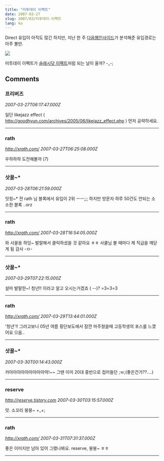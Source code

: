 ```yaml
---
title: "미투데이 이펙트"
date: 2007-03-27
slug: 2007/03/미투데이-이펙트
lang: ko
---
```


Direct 유입이 아직도 많긴 하지만, 지난 한 주 [다음웹인사이드](http://inside.daum.net/)가 분석해준 유입경로는 아주 볼만.

![](/img/me2day_effect.jpg)

미투데이 이펙트가 [슬래시닷 이펙트](http://en.wikipedia.org/wiki/Slashdot_effect)처럼 되는 날이 올까? -_-;

## Comments

### 프리버즈
*2007-03-27T06:17:47.000Z*

일단 likejazz effect ( http://goodhyun.com/archives/2005/06/likejazz_effect.php ) 먼저 공략하세요.

---

### rath
*http://xrath.com/*
*2007-03-27T06:25:08.000Z*

우하하하 도전해볼까 (7)

---

### 삿꿀~*
*2007-03-28T06:21:59.000Z*

잇힝~* 전 rath 님 블록에서 유입이 2위 ㅡㅡ;;;
하지만 방문자 하루 50건도 안되는 소소한 블록 ..orz

---

### rath
*http://xrath.com/*
*2007-03-28T16:54:05.000Z*

와 사꿀옹 하잉~ 발랄해서 클릭하셨을 것 같아요 ㅎㅎ
사쿨님 볼 때마다 제 직급을 깨닫게 됨 감사 -ㅁ-

---

### 삿꿀~*
*2007-03-29T07:22:15.000Z*

설마 발랄한~! 청년!! 이라고 알고 오시는거겠죠 ( --)? =3=3=3

---

### rath
*http://xrath.com/*
*2007-03-29T13:44:01.000Z*

'청년'!! 그러고보니 05년 여름 횡단보도에서 잠깐 마주쳤을때 
고등학생의 포스를 느꼈어요 으음..

---

### 삿꿀~*
*2007-03-30T00:14:43.000Z*

캬아아아아아아아아아악!~~
그땐 이미 20대 중반으로 접어들던 ;ㅂ;(좋은건가??....)

---

### reserve
*http://reserve.tistory.com*
*2007-03-30T03:15:57.000Z*

앗. 소꼬리 붕붕~ +_+;

---

### rath
*http://xrath.com/*
*2007-03-31T07:31:37.000Z*

좋은 이미지만 남아 있어 그랬나봐요.
reserve, 붕붕~ ㅎㅎ

---

